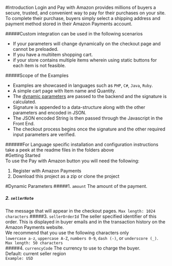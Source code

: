 #IntroductionLogin and Pay with Amazon provides millions of buyers a secure, trusted, and convenient way to pay fortheir purchases on your site. To complete their purchase, buyers simply select a shipping address andpayment method stored in their Amazon Payments account.  #####Custom integration can be used in the following scenarios                                           * If your parameters will change dynamically on the checkout page and cannot be preloaded.* If you have a multiitem shopping cart.* if your store contains multiple items wherein using static buttons for each item is not feasible. #####Scope of the Examples                                                                           * Examples are showcased in languages such as `PHP`, `C#`, `Java`, `Ruby`.* A simple cart page with Item name and Quantity.* The [dynamic parameters](https://github.com/amzn/pay-with-amazon-express-demo#dynamic-parameters) are passed to the backend and the signature is calculated.* Signature is appended to a data-structure along with the other parameters and encoded in JSON.* The JSON encoded String is then passed through the Javascript in the Front End.* The checkout process begins once the signature and the other required input parameters are verified.    ######For Language specific installation and configuration instructions take a peek at the readme files in the folders above                                                                   #Getting Started                                                                                To use the Pay with Amazon button you will need the following:                              1.	Register with Amazon Payments                                                           2.	Download this project as a zip or clone the project#Dynamic Parameters#####1. `amount`The amount of the payment.##### 2. `sellerNote`The message that will appear in the checkout pages.	`Max length: 1024 characters`#####3. `sellerOrderId`The seller specified identifier of this order. This is displayed in buyer emails and in the transaction history on the Amazon Payments website.                                                             We recommend that you use the following characters only   `lowercase a-z`, `uppercase A-Z`, `numbers 0-9`, `dash (-)`, or `underscore (_)`.  `Max length: 50 characters`                                                           #####4. `currencyCode`The currency to use to charge the buyer.                                                        Default: current seller region                                                                  `Example: USD`